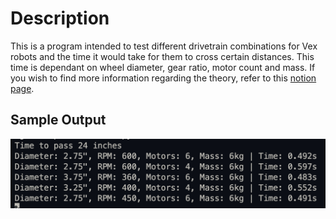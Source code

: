 <h1>Description</h1>
This is a program intended to test different drivetrain combinations for Vex robots and the time it would take for them to cross certain distances. This time is dependant on wheel diameter, gear ratio, motor count and mass. If you wish to find more information regarding the theory, refer to this <a href = https://540w.notion.site/540W-Speed-and-Acceleration-Simulator-ef77f20dcfc845cd8b2e451ffdb8c959?pvs=4>notion page</a>.

<h2>Sample Output</h2>
<img src = "image.png">
